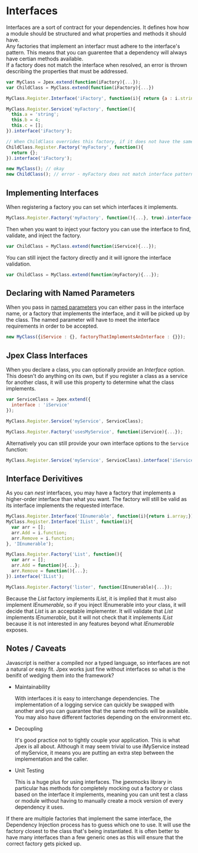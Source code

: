 Interfaces
==========

Interfaces are a sort of contract for your dependencies. It defines how how a module should be structured and what properties and methods it should have.  
Any factories that implement an interfacr must adhere to the interface's pattern. This means that you can guarentee that a dependency will always have certian methods available.  
If a factory does not match the interface when resolved, an error is thrown describing the properties that must be addressed.  

```javascript
var MyClass = Jpex.extend(function(iFactory){...});
var ChildClass = MyClass.extend(function(iFactory){...})

MyClass.Register.Interface('iFactory', function(i){ return {a : i.string, b : i.number, c : i.array};});

MyClass.Register.Service('myFactory', function(){
  this.a = 'string';
  this.b = 4;
  this.c = [];
}).interface('iFactory');

// When ChildClass overrides this factory, if it does not have the same format it will throw an error
ChildClass.Register.Factory('myFactory', function(){
  return {};
}).interface('iFactory');

new MyClass(); // okay
new ChildClass(); // error - myFactory does not match interface pattern.
```

Implementing Interfaces
-----------------------
When registering a factory you can set which interfaces it implements.
```javascript
MyClass.Register.Factory('myFactory', function(){...}, true).interface('iService');
```
Then when you want to inject your factory you can use the interface to find, validate, and inject the factory.
```javascript
var ChildClass = MyClass.extend(function(iService){...});
```
You can still inject the factory directly and it will ignore the interface validation.
```javascript
var ChildClass = MyClass.extend(function(myFactory){...});
```


Declaring with Named Parameters
-------------------------------
When you pass in [named parameters](./api/factories/named-params.md) you can either pass in the interface name, or a factory that implements the interface, and it will be picked up by the class. The named parameter will have to meet the interface requirements in order to be accepted.
```javascript
new MyClass({iService : {}, factoryThatImplementsAnInterface : {}});
```

Jpex Class Interfaces
---------------------
When you declare a class, you can optionally provide an *Interface* option. This doesn't do anything on its own, but if you register a class as a service for another class, it will use this property to determine what the class implements.
```javascript
var ServiceClass = Jpex.extend({
  interface : 'iService'
});

MyClass.Register.Service('myService', ServiceClass);

MyClass.Register.Factory('usesMyService', function(iService){...});
```
Alternatively you can still provide your own interface options to the `Service` function:
```javascript
MyClass.Register.Service('myService', ServiceClass).interface('iService');
```

Interface Derivitives
---------------------
As you can *nest* interfaces, you may have a factory that implements a higher-order interface than what you want. The factory will still be valid as its interface implements the requested interface.
```javascript
MyClass.Register.Interface('IEnumerable', function(i){return i.array;});
MyClass.Register.Interface('IList', function(i){
  var arr = [];
  arr.Add = i.function;
  arr.Remove = i.function;
}, 'IEnumerable');

MyClass.Register.Factory('List', function(){
  var arr = [];
  arr.Add = function(){...};
  arr.Remove = function(){...};
}).interface('IList');

MyClass.Register.Factory('lister', function(IEnumerable){...});
```
Because the *List* factory implements *IList*, it is implied that it must also implement *IEnumerable*, so if you inject IEnumerable into your class, it will decide that *List* is an acceptable implementer. It will validate that *List* implements *IEnumerable*, but it will not check that it implements *IList* because it is not interested in any features beyond what *IEnumerable* exposes.

Notes / Caveats
---------------
Javascript is neither a compiled nor a typed language, so interfaces are not a natural or easy fit. Jpex works just fine without interfaces so what is the benifit of wedging them into the framework?  
- Maintainability

   With interfaces it is easy to interchange dependencies. The implementation of a logging service can quickly be swapped with another and you can guarantee that the same methods will be available. You may also have different factories depending on the environment etc.
   
- Decoupling

   It's good practice not to tightly couple your application. This is what Jpex is all about. Although it may seem trivial to use iMyService instead of myService, it means you are putting an extra step between the implementation and the caller.
   
- Unit Testing

  This is a huge plus for using interfaces. The jpexmocks library in particular has methods for completely mocking out a factory or class based on the interface it implements, meaning you can unit test a class or module without having to manually create a mock version of every dependency it uses.
   
If there are multiple factories that implement the same interface, the Dependency Injection process has to guess which one to use. It will use the factory closest to the class that's being instantiated. It is often better to have many interfaces than a few generic ones as this will ensure that the correct factory gets picked up.

